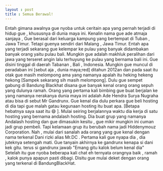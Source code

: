 ```yaml
---
layout : post
title : Semua Berawal!
---
```


Entah gimana awalnya gue nyoba untuk ceritain apa yang pernah terjadi di hidup gue , khususnya di dunia maya ini. 
Kenalin nama gue ade atmaja sanjaya , Gue berasal dari keluarga kampung yang bertempat di Tuban , Jawa Timur. Tetapi guenya sendiri dari Malang , Jawa Timur. Entah apa yang terjadi sekarang gue kelempar ke pulau yang banyak didambakan banyak orang yaitu pulau bali. Mungkin gue adalah makhluk peralihan dari jawa yang terseret angin lalu terhuyung ke pulau yang bernama bali ini. Gue disini tinggal di daerah Tabanan , Bali , Indonesia. 
Mungkin gue muncul di peradaban ini [sebut aja , dunia maya;red] ditahun 2012an dan pada saat itu otak gue masih melompong ama yang namanya apalah itu heking hekeng hekong [Sampek sekarang sih masih melompong]. Dulu gue sempet gabung di Bandung Blackhat disana gue banyak kenal orang orang sepuh yang dulunya ramah. Orang yang pertama kali bimbing gue buat berjalan ke yang namanya nerakanya dunia maya ini adalah Ade Hendra Surya Nugraha atau bisa di sebut Mr Gandrunx. Gue kenal dia dulu perkara gue beli hosting di dia tapi gue malah gatau kegunaan hosting itu buat apa. [Betapa hebatnya saya saat itu :smile: ]. Mulai seiring berjalannya waktu dia kerja di satu hosting yang bernama andalash hosting. Dia buat grup yang namanya Andalash hosting dan gue dimasukin kesitu , gue mikir mungkin ini cuman jadi grup pembeli. Tapi kelamaan grup itu berubah nama jadi Hiddenymouz Corporation. Nah , mulai dari sanalah ada orang yang gue kenal dengan nama terkenal Dani rizki alias Mr.DC . Pertama kali gue nyapa dia , dia juteknya setengah mati. Gue tanyain akhirnya ke gandrunx kenapa si dani kek gitu. terus si gandrunx jawab "Emang gitu kalok belum kenal dia" 
Setelah itu gue nyoba beberapa kali chat eh ternyata orangnya baik , ramah , kalok punya apapun pasti dibagi. Disitu gue mulai deket dengan orang yang terkenal di BandungBlackHat. 

